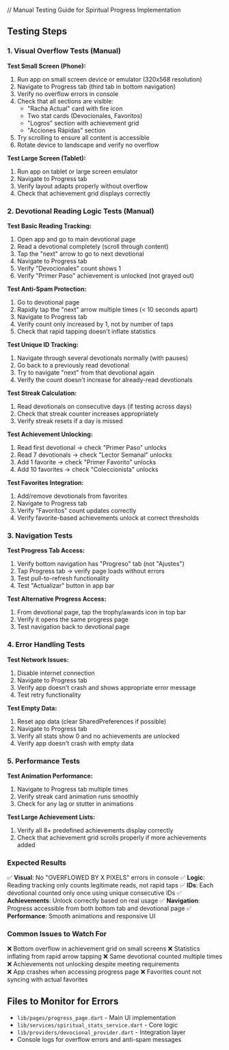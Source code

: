// Manual Testing Guide for Spiritual Progress Implementation

## Testing Steps

### 1. Visual Overflow Tests (Manual)

**Test Small Screen (Phone):**
1. Run app on small screen device or emulator (320x568 resolution)
2. Navigate to Progress tab (third tab in bottom navigation)  
3. Verify no overflow errors in console
4. Check that all sections are visible:
   - "Racha Actual" card with fire icon
   - Two stat cards (Devocionales, Favoritos)
   - "Logros" section with achievement grid
   - "Acciones Rápidas" section
5. Try scrolling to ensure all content is accessible
6. Rotate device to landscape and verify no overflow

**Test Large Screen (Tablet):**
1. Run app on tablet or large screen emulator
2. Navigate to Progress tab
3. Verify layout adapts properly without overflow
4. Check that achievement grid displays correctly

### 2. Devotional Reading Logic Tests (Manual)

**Test Basic Reading Tracking:**
1. Open app and go to main devotional page
2. Read a devotional completely (scroll through content)
3. Tap the "next" arrow to go to next devotional
4. Navigate to Progress tab
5. Verify "Devocionales" count shows 1
6. Verify "Primer Paso" achievement is unlocked (not grayed out)

**Test Anti-Spam Protection:**
1. Go to devotional page
2. Rapidly tap the "next" arrow multiple times (< 10 seconds apart)
3. Navigate to Progress tab 
4. Verify count only increased by 1, not by number of taps
5. Check that rapid tapping doesn't inflate statistics

**Test Unique ID Tracking:**
1. Navigate through several devotionals normally (with pauses)
2. Go back to a previously read devotional
3. Try to navigate "next" from that devotional again
4. Verify the count doesn't increase for already-read devotionals

**Test Streak Calculation:**
1. Read devotionals on consecutive days (if testing across days)
2. Check that streak counter increases appropriately
3. Verify streak resets if a day is missed

**Test Achievement Unlocking:**
1. Read first devotional → check "Primer Paso" unlocks
2. Read 7 devotionals → check "Lector Semanal" unlocks  
3. Add 1 favorite → check "Primer Favorito" unlocks
4. Add 10 favorites → check "Coleccionista" unlocks

**Test Favorites Integration:**
1. Add/remove devotionals from favorites
2. Navigate to Progress tab
3. Verify "Favoritos" count updates correctly
4. Verify favorite-based achievements unlock at correct thresholds

### 3. Navigation Tests

**Test Progress Tab Access:**
1. Verify bottom navigation has "Progreso" tab (not "Ajustes")
2. Tap Progress tab → verify page loads without errors
3. Test pull-to-refresh functionality
4. Test "Actualizar" button in app bar

**Test Alternative Progress Access:**
1. From devotional page, tap the trophy/awards icon in top bar
2. Verify it opens the same progress page
3. Test navigation back to devotional page

### 4. Error Handling Tests

**Test Network Issues:**
1. Disable internet connection
2. Navigate to Progress tab
3. Verify app doesn't crash and shows appropriate error message
4. Test retry functionality

**Test Empty Data:**
1. Reset app data (clear SharedPreferences if possible)
2. Navigate to Progress tab
3. Verify all stats show 0 and no achievements are unlocked
4. Verify app doesn't crash with empty data

### 5. Performance Tests

**Test Animation Performance:**
1. Navigate to Progress tab multiple times
2. Verify streak card animation runs smoothly
3. Check for any lag or stutter in animations

**Test Large Achievement Lists:**
1. Verify all 8+ predefined achievements display correctly
2. Check that achievement grid scrolls properly if more achievements added

### Expected Results

✅ **Visual**: No "OVERFLOWED BY X PIXELS" errors in console
✅ **Logic**: Reading tracking only counts legitimate reads, not rapid taps
✅ **IDs**: Each devotional counted only once using unique consecutive IDs
✅ **Achievements**: Unlock correctly based on real usage
✅ **Navigation**: Progress accessible from both bottom tab and devotional page
✅ **Performance**: Smooth animations and responsive UI

### Common Issues to Watch For

❌ Bottom overflow in achievement grid on small screens
❌ Statistics inflating from rapid arrow tapping
❌ Same devotional counted multiple times
❌ Achievements not unlocking despite meeting requirements  
❌ App crashes when accessing progress page
❌ Favorites count not syncing with actual favorites

## Files to Monitor for Errors

- `lib/pages/progress_page.dart` - Main UI implementation
- `lib/services/spiritual_stats_service.dart` - Core logic
- `lib/providers/devocional_provider.dart` - Integration layer
- Console logs for overflow errors and anti-spam messages
